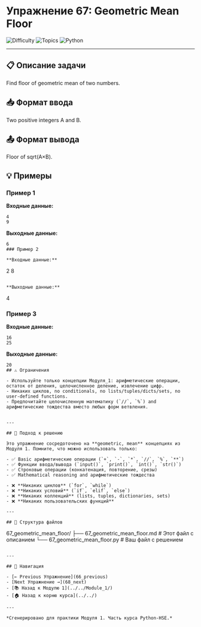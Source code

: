 # Упражнение 67: Geometric Mean Floor

![Difficulty](https://img.shields.io/badge/Difficulty-Module%201-green)
![Topics](https://img.shields.io/badge/Topics-geometric%2C%20mean-blue)
![Python](https://img.shields.io/badge/Python-Module%201%20Concepts-yellow)

---

## 📋 Описание задачи

Find floor of geometric mean of two numbers.
## 📥 Формат ввода

Two positive integers A and B.
## 📤 Формат вывода

Floor of sqrt(A×B).
## 💡 Примеры

### Пример 1

**Входные данные:**
```
4
9
```

**Выходные данные:**
```
6
### Пример 2

**Входные данные:**
```
2
8
```

**Выходные данные:**
```
4
### Пример 3

**Входные данные:**
```
16
25
```

**Выходные данные:**
```
20
## ⚠️ Ограничения

- Используйте только концепции Модуля_1: арифметические операции, остаток от деления, целочисленное деление, извлечение цифр.
- Никаких циклов, no conditionals, no lists/tuples/dicts/sets, no user-defined functions.
- Предпочитайте целочисленную математику (`//`, `%`) and арифметические тождества вместо любых форм ветвления.


---

## 🎯 Подход к решению

Это упражнение сосредоточено на **geometric, mean** концепциях из Модуля 1. Помните, что можно использовать только:

- ✅ Basic арифметические операции (`+`, `-`, `*`, `//`, `%`, `**`)
- ✅ Функции ввода/вывода (`input()`, `print()`, `int()`, `str()`)
- ✅ Строковые операции (конкатенация, повторение, срезы)
- ✅ Mathematical reasoning and арифметические тождества

- ❌ **Никаких циклов** (`for`, `while`)
- ❌ **Никаких условий** (`if`, `elif`, `else`)
- ❌ **Никаких коллекций** (lists, tuples, dictionaries, sets)
- ❌ **Никаких пользовательских функций**

---

## 📁 Структура файлов
```
67_geometric_mean_floor/
├── 67_geometric_mean_floor.md     # Этот файл с описанием
└── 67_geometric_mean_floor.py     # Ваш файл с решением
```

---

## 🔗 Навигация

- [← Previous Упражнение](66_previous) 
- [Next Упражнение →](68_next)
- [📚 Назад к Модулю 1](../../Module_1/)
- [🏠 Назад к корню курса](../../)

---

*Сгенерировано для практики Модуля 1. Часть курса Python-HSE.*
